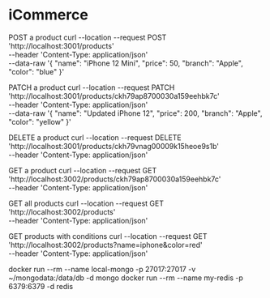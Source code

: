 # iCommerce

POST a product
curl --location --request POST 'http://localhost:3001/products' \
--header 'Content-Type: application/json' \
--data-raw '{
"name": "iPhone 12 Mini",
"price": 50,
"branch": "Apple",
"color": "blue"
}'

PATCH a product
curl --location --request PATCH 'http://localhost:3001/products/ckh79ap8700030a159eehbk7c' \
--header 'Content-Type: application/json' \
--data-raw '{
"name": "Updated iPhone 12",
"price": 200,
"branch": "Apple",
"color": "yellow"
}'

DELETE a product
curl --location --request DELETE 'http://localhost:3001/products/ckh79vnag00009k15heoe9s1b' \
--header 'Content-Type: application/json'

GET a product
curl --location --request GET 'http://localhost:3002/products/ckh79ap8700030a159eehbk7c' \
--header 'Content-Type: application/json'

GET all products
curl --location --request GET 'http://localhost:3002/products' \
--header 'Content-Type: application/json'

GET products with conditions
curl --location --request GET 'http://localhost:3002/products?name=iphone&color=red' \
--header 'Content-Type: application/json'

docker run --rm --name local-mongo -p 27017:27017 -v ~/mongodata:/data/db -d mongo
docker run --rm --name my-redis -p 6379:6379 -d redis
